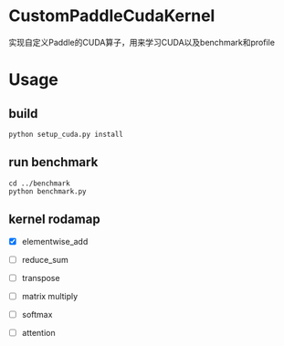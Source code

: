 # CustomPaddleCudaKernel
实现自定义Paddle的CUDA算子，用来学习CUDA以及benchmark和profile

# Usage
## build
```
python setup_cuda.py install
```
## run benchmark
```
cd ../benchmark
python benchmark.py
```

## kernel rodamap

- [x] elementwise_add
- [ ] reduce_sum
- [ ] transpose
- [ ] matrix multiply
- [ ] softmax
- [ ] attention


